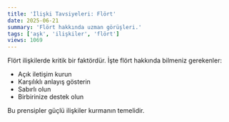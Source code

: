 ```yaml
---
title: 'İlişki Tavsiyeleri: Flört'
date: 2025-06-21
summary: 'Flört hakkında uzman görüşleri.'
tags: ['aşk', 'ilişkiler', 'flört']
views: 1069
---
```


Flört ilişkilerde kritik bir faktördür. İşte flört hakkında bilmeniz gerekenler:

- Açık iletişim kurun
- Karşılıklı anlayış gösterin
- Sabırlı olun
- Birbirinize destek olun

Bu prensipler güçlü ilişkiler kurmanın temelidir.